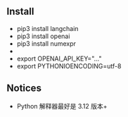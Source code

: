 ## Install
- pip3 install langchain
- pip3 install openai
- pip3 install numexpr
- 
- export OPENAI_API_KEY="..."
- export PYTHONIOENCODING=utf-8


## Notices
- Python 解释器最好是 3.12 版本+